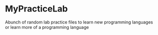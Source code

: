 # MyPracticeLab
Abunch of random lab practice files to learn new programming languages or learn more of a programming language
